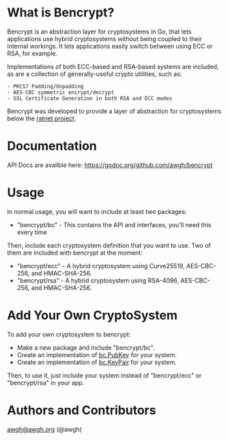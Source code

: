 
# What is Bencrypt?

Bencrypt is an abstraction layer for cryptosystems in Go, that lets applications use hybrid cryptosystems without being coupled to their internal workings. It lets applications easily switch between using ECC or RSA, for example.

Implementations of both ECC-based and RSA-based systems are included, as are a collection of generally-useful crypto utilities, such as:

    - PKCS7 Padding/Unpadding
    - AES-CBC symmetric encrypt/decrypt
    - SSL Certificate Generation in both RSA and ECC modes

Bencrypt was developed to provide a layer of abstraction for cryptosystems below the [ratnet project](https://github.com/awgh/ratnet).
	
# Documentation

API Docs are availble here: https://godoc.org/github.com/awgh/bencrypt

# Usage

In normal usage, you will want to include at least two packages:

- "bencrypt/bc" - This contains the API and interfaces, you'll need this every time

Then, include each cryptosystem definition that you want to use.  Two of them are included with bencrypt at the moment:

- "bencrypt/ecc" - A hybrid cryptosystem using Curve25519, AES-CBC-256, and HMAC-SHA-256.
- "bencrypt/rsa" - A hybrid cryptosystem using RSA-4096, AES-CBC-256, and HMAC-SHA-256.

# Add Your Own CryptoSystem

To add your own cryptosystem to bencrypt:

- Make a new package and include "bencrypt/bc".
- Create an implementation of [bc.PubKey](https://godoc.org/github.com/awgh/bencrypt/bc#PubKey) for your system.
- Create an implementation of [bc.KeyPair](https://godoc.org/github.com/awgh/bencrypt/bc#KeyPair) for your system.
	
Then, to use it, just include your system instead of "bencrypt/ecc" or "bencrypt/rsa" in your app.


# Authors and Contributors
awgh@awgh.org (@awgh)
